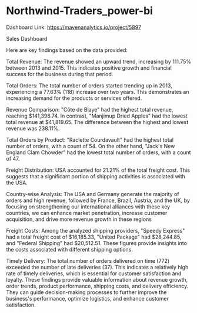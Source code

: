 # Northwind-Traders_power-bi
Dashboard Link: https://mavenanalytics.io/project/5897

Sales Dashboard

Here are key findings based on the data provided:

Total Revenue: The revenue showed an upward trend, increasing by 111.75% between 2013 and 2015. This indicates positive growth and financial success for the business during that period.

Total Orders: The total number of orders started trending up in 2013, experiencing a 77.63% (118) increase over two years. This demonstrates an increasing demand for the products or services offered.

Revenue Comparison: "Côte de Blaye" had the highest total revenue, reaching $141,396.74. In contrast, "Manjimup Dried Apples" had the lowest total revenue at $41,819.65. The difference between the highest and lowest revenue was 238.11%.

Total Orders by Product: "Raclette Courdavault" had the highest total number of orders, with a count of 54. On the other hand, "Jack's New England Clam Chowder" had the lowest total number of orders, with a count of 47.

Freight Distribution: USA accounted for 21.21% of the total freight cost. This suggests that a significant portion of shipping activities is associated with the USA.

Country-wise Analysis: The USA and Germany generate the majority of orders and high revenue, followed by France, Brazil, Austria, and the UK, by focusing on strengthening our international alliances with these key countries, we can enhance market penetration, increase customer acquisition, and drive more revenue growth in these regions

Freight Costs: Among the analyzed shipping providers, "Speedy Express" had a total freight cost of $16,185.33, "United Package" had $28,244.85, and "Federal Shipping" had $20,512.51. These figures provide insights into the costs associated with different shipping options.

Timely Delivery: The total number of orders delivered on time (772) exceeded the number of late deliveries (37). This indicates a relatively high rate of timely deliveries, which is essential for customer satisfaction and loyalty. These findings provide valuable information about revenue growth, order trends, product performance, shipping costs, and delivery efficiency. They can guide decision-making processes to further improve the business's performance, optimize logistics, and enhance customer satisfaction.
